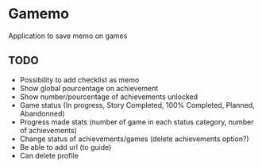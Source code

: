 # Gamemo
Application to save memo on games

## TODO
- Possibility to add checklist as memo
- Show global pourcentage on achievement
- Show number/pourcentage of achievements unlocked
- Game status (In progress, Story Completed, 100% Completed, Planned, Abandonned)
- Progress made stats (number of game in each status category, number of achievements)
- Change status of achievements/games (delete achievements option?)
- Be able to add url (to guide)
- Can delete profile
